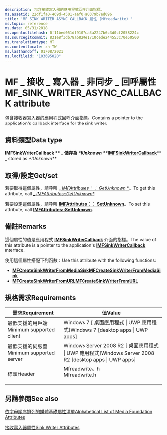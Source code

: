 ```yaml
---
description: 包含接收寫入器的應用程式回呼介面指標。
ms.assetid: 22df1fa0-469d-4501-aaf0-a0379b7ed096
title: 'MF_SINK_WRITER_ASYNC_CALLBACK 屬性 (Mfreadwrite) '
ms.topic: reference
ms.date: 05/31/2018
ms.openlocfilehash: 0f11bed051df9107ca3a2247b6c3d0cf2058224c
ms.sourcegitcommit: 831e8f3db78ab820e1710cede244553c70e50500
ms.translationtype: MT
ms.contentlocale: zh-TW
ms.lasthandoff: 01/08/2021
ms.locfileid: "103695020"
---
```

# <a name="mf_sink_writer_async_callback-attribute"></a><span data-ttu-id="ab335-103">MF \_ 接收 \_ 寫入器 \_ 非同步 \_ 回呼屬性</span><span class="sxs-lookup"><span data-stu-id="ab335-103">MF\_SINK\_WRITER\_ASYNC\_CALLBACK attribute</span></span>

<span data-ttu-id="ab335-104">包含接收器寫入器的應用程式回呼介面指標。</span><span class="sxs-lookup"><span data-stu-id="ab335-104">Contains a pointer to the application's callback interface for the sink writer.</span></span>

## <a name="data-type"></a><span data-ttu-id="ab335-105">資料類型</span><span class="sxs-lookup"><span data-stu-id="ab335-105">Data type</span></span>

<span data-ttu-id="ab335-106">**[](/windows/desktop/api/mfreadwrite/nn-mfreadwrite-imfsinkwritercallback) IMFSinkWriterCallback \** _ 儲存為 _*IUnknown \*\*_</span><span class="sxs-lookup"><span data-stu-id="ab335-106">**[**IMFSinkWriterCallback**](/windows/desktop/api/mfreadwrite/nn-mfreadwrite-imfsinkwritercallback)\** _ stored as _*IUnknown\*\*_</span></span>

## <a name="getset"></a><span data-ttu-id="ab335-107">取得/設定</span><span class="sxs-lookup"><span data-stu-id="ab335-107">Get/set</span></span>

<span data-ttu-id="ab335-108">若要取得這個屬性，請呼叫 [_ *IMFAttributes：： GetUnknown* \*](/windows/desktop/api/mfobjects/nf-mfobjects-imfattributes-getunknown)。</span><span class="sxs-lookup"><span data-stu-id="ab335-108">To get this attribute, call [_ *IMFAttributes::GetUnknown*\*](/windows/desktop/api/mfobjects/nf-mfobjects-imfattributes-getunknown).</span></span>

<span data-ttu-id="ab335-109">若要設定這個屬性，請呼叫 [**IMFAttributes：： SetUnknown**](/windows/desktop/api/mfobjects/nf-mfobjects-imfattributes-setunknown)。</span><span class="sxs-lookup"><span data-stu-id="ab335-109">To set this attribute, call [**IMFAttributes::SetUnknown**](/windows/desktop/api/mfobjects/nf-mfobjects-imfattributes-setunknown).</span></span>

## <a name="remarks"></a><span data-ttu-id="ab335-110">備註</span><span class="sxs-lookup"><span data-stu-id="ab335-110">Remarks</span></span>

<span data-ttu-id="ab335-111">這個屬性的值是應用程式 [**IMFSinkWriterCallback**](/windows/desktop/api/mfreadwrite/nn-mfreadwrite-imfsinkwritercallback) 介面的指標。</span><span class="sxs-lookup"><span data-stu-id="ab335-111">The value of this attribute is a pointer to the application's [**IMFSinkWriterCallback**](/windows/desktop/api/mfreadwrite/nn-mfreadwrite-imfsinkwritercallback) interface.</span></span>

<span data-ttu-id="ab335-112">使用這個屬性搭配下列函數：</span><span class="sxs-lookup"><span data-stu-id="ab335-112">Use this attribute with the following functions:</span></span>

-   [<span data-ttu-id="ab335-113">**MFCreateSinkWriterFromMediaSink**</span><span class="sxs-lookup"><span data-stu-id="ab335-113">**MFCreateSinkWriterFromMediaSink**</span></span>](/windows/desktop/api/mfreadwrite/nf-mfreadwrite-mfcreatesinkwriterfrommediasink)
-   [<span data-ttu-id="ab335-114">**MFCreateSinkWriterFromURL**</span><span class="sxs-lookup"><span data-stu-id="ab335-114">**MFCreateSinkWriterFromURL**</span></span>](/windows/desktop/api/mfreadwrite/nf-mfreadwrite-mfcreatesinkwriterfromurl)

## <a name="requirements"></a><span data-ttu-id="ab335-115">規格需求</span><span class="sxs-lookup"><span data-stu-id="ab335-115">Requirements</span></span>



| <span data-ttu-id="ab335-116">需求</span><span class="sxs-lookup"><span data-stu-id="ab335-116">Requirement</span></span> | <span data-ttu-id="ab335-117">值</span><span class="sxs-lookup"><span data-stu-id="ab335-117">Value</span></span> |
|-------------------------------------|------------------------------------------------------------------------------------------|
| <span data-ttu-id="ab335-118">最低支援的用戶端</span><span class="sxs-lookup"><span data-stu-id="ab335-118">Minimum supported client</span></span><br/> | <span data-ttu-id="ab335-119">Windows 7 \[ 桌面應用程式 \| UWP 應用程式\]</span><span class="sxs-lookup"><span data-stu-id="ab335-119">Windows 7 \[desktop apps \| UWP apps\]</span></span><br/>                                        |
| <span data-ttu-id="ab335-120">最低支援的伺服器</span><span class="sxs-lookup"><span data-stu-id="ab335-120">Minimum supported server</span></span><br/> | <span data-ttu-id="ab335-121">Windows Server 2008 R2 \[ 桌面應用程式 \| UWP 應用程式\]</span><span class="sxs-lookup"><span data-stu-id="ab335-121">Windows Server 2008 R2 \[desktop apps \| UWP apps\]</span></span><br/>                           |
| <span data-ttu-id="ab335-122">標頭</span><span class="sxs-lookup"><span data-stu-id="ab335-122">Header</span></span><br/>                   | <dl> <span data-ttu-id="ab335-123"><dt>Mfreadwrite。h</dt></span><span class="sxs-lookup"><span data-stu-id="ab335-123"><dt>Mfreadwrite.h</dt></span></span> </dl> |



## <a name="see-also"></a><span data-ttu-id="ab335-124">另請參閱</span><span class="sxs-lookup"><span data-stu-id="ab335-124">See also</span></span>

<dl> <dt>

[<span data-ttu-id="ab335-125">依字母順序排列的媒體基礎屬性清單</span><span class="sxs-lookup"><span data-stu-id="ab335-125">Alphabetical List of Media Foundation Attributes</span></span>](alphabetical-list-of-media-foundation-attributes.md)
</dt> <dt>

[<span data-ttu-id="ab335-126">接收寫入器屬性</span><span class="sxs-lookup"><span data-stu-id="ab335-126">Sink Writer Attributes</span></span>](sink-writer-attributes.md)
</dt> </dl>

 

 




